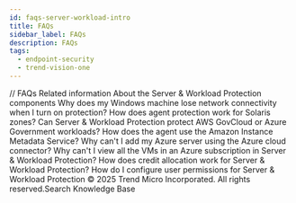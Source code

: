 ```yaml
---
id: faqs-server-workload-intro
title: FAQs
sidebar_label: FAQs
description: FAQs
tags:
  - endpoint-security
  - trend-vision-one
---
```


/*<![CDATA[*/ $('#title').html($('meta[name=map-description]').attr('content')); /*]]>*/ FAQs Related information About the Server & Workload Protection components Why does my Windows machine lose network connectivity when I turn on protection? How does agent protection work for Solaris zones? Can Server & Workload Protection protect AWS GovCloud or Azure Government workloads? How does the agent use the Amazon Instance Metadata Service? Why can't I add my Azure server using the Azure cloud connector? Why can't I view all the VMs in an Azure subscription in Server & Workload Protection? How does credit allocation work for Server & Workload Protection? How do I configure user permissions for Server & Workload Protection © 2025 Trend Micro Incorporated. All rights reserved.Search Knowledge Base